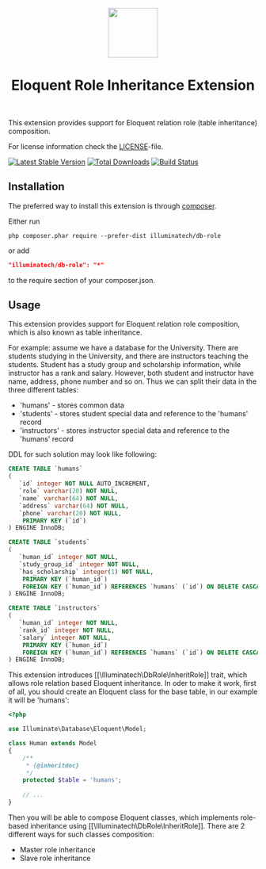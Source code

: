 <p align="center">
    <a href="https://github.com/illuminatech" target="_blank">
        <img src="https://avatars1.githubusercontent.com/u/47185924" height="100px">
    </a>
    <h1 align="center">Eloquent Role Inheritance Extension</h1>
    <br>
</p>

This extension provides support for Eloquent relation role (table inheritance) composition.

For license information check the [LICENSE](LICENSE.md)-file.

[![Latest Stable Version](https://poser.pugx.org/illuminatech/db-role/v/stable.png)](https://packagist.org/packages/illuminatech/db-role)
[![Total Downloads](https://poser.pugx.org/illuminatech/db-role/downloads.png)](https://packagist.org/packages/illuminatech/db-role)
[![Build Status](https://travis-ci.org/illuminatech/db-role.svg?branch=master)](https://travis-ci.org/illuminatech/db-role)


Installation
------------

The preferred way to install this extension is through [composer](http://getcomposer.org/download/).

Either run

```
php composer.phar require --prefer-dist illuminatech/db-role
```

or add

```json
"illuminatech/db-role": "*"
```

to the require section of your composer.json.


Usage
-----

This extension provides support for Eloquent relation role composition, which is also known as table inheritance.

For example: assume we have a database for the University. There are students studying in the University, and there are
instructors teaching the students. Student has a study group and scholarship information, while instructor has a rank
and salary. However, both student and instructor have name, address, phone number and so on. Thus we can split
their data in the three different tables:

 - 'humans' - stores common data
 - 'students' - stores student special data and reference to the 'humans' record
 - 'instructors' - stores instructor special data and reference to the 'humans' record

DDL for such solution may look like following:

```sql
CREATE TABLE `humans`
(
   `id` integer NOT NULL AUTO_INCREMENT,
   `role` varchar(20) NOT NULL,
   `name` varchar(64) NOT NULL,
   `address` varchar(64) NOT NULL,
   `phone` varchar(20) NOT NULL,
    PRIMARY KEY (`id`)
) ENGINE InnoDB;

CREATE TABLE `students`
(
   `human_id` integer NOT NULL,
   `study_group_id` integer NOT NULL,
   `has_scholarship` integer(1) NOT NULL,
    PRIMARY KEY (`human_id`)
    FOREIGN KEY (`human_id`) REFERENCES `humans` (`id`) ON DELETE CASCADE ON UPDATE CASCADE,
) ENGINE InnoDB;

CREATE TABLE `instructors`
(
   `human_id` integer NOT NULL,
   `rank_id` integer NOT NULL,
   `salary` integer NOT NULL,
    PRIMARY KEY (`human_id`)
    FOREIGN KEY (`human_id`) REFERENCES `humans` (`id`) ON DELETE CASCADE ON UPDATE CASCADE,
) ENGINE InnoDB;
```

This extension introduces [[\Illuminatech\DbRole\InheritRole]] trait, which allows role relation based Eloquent inheritance.
In oder to make it work, first of all, you should create an Eloquent class for the base table, in our example it
will be 'humans':

```php
<?php

use Illuminate\Database\Eloquent\Model;

class Human extends Model
{
    /**
     * {@inheritdoc}
     */
    protected $table = 'humans';
    
    // ...
}
```

Then you will be able to compose Eloquent classes, which implements role-based inheritance using [[\Illuminatech\DbRole\InheritRole]].
There are 2 different ways for such classes composition:
 - Master role inheritance
 - Slave role inheritance


